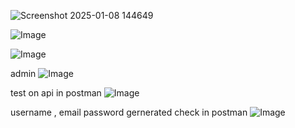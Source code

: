 ![Screenshot 2025-01-08 144649](https://github.com/user-attachments/assets/585879c8-a726-4592-ab96-d85a7afda9af)

![Image](https://github.com/user-attachments/assets/940286ac-4c24-4651-ae6e-88a7998870c5)

![Image](https://github.com/user-attachments/assets/028c27a9-eef0-45e7-abe6-889edf3c5fcb)

admin 
![Image](https://github.com/user-attachments/assets/46930292-3157-4d0c-9236-0553e84709bf)


test on api in postman
![Image](https://github.com/user-attachments/assets/83e57b14-5273-4d3a-bace-fb9d78e4f7e4)

username , email  password gernerated check in postman
![Image](https://github.com/user-attachments/assets/d2928250-7e16-4687-95b0-85a9c1eceacf)

